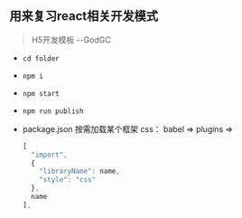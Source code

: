 ## 用来复习react相关开发模式

> H5开发模板
> --GodGC

- `cd folder`

- `npm i`

- `npm start`

- `npm run publish`

- package.json 按需加载某个框架 css：
  babel => plugins =>

  ```javascript
  [
    "import",
    {
      "libraryName": name,
      "style": "css"
    },
    name
  ],
  ```
